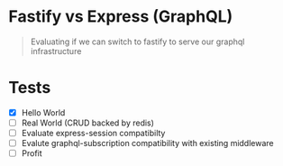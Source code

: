 # Fastify vs Express (GraphQL)
> Evaluating if we can switch to fastify to serve our graphql infrastructure

# Tests
- [x] Hello World
- [ ] Real World (CRUD backed by redis)
- [ ] Evaluate express-session compatibilty
- [ ] Evalute graphql-subscription compatibility with existing middleware
- [ ] Profit
